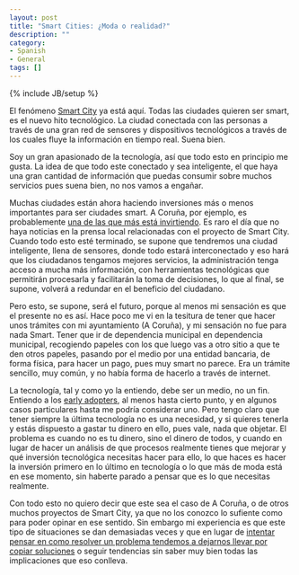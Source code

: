 ```yaml
---
layout: post
title: "Smart Cities: ¿Moda o realidad?"
description: ""
category:
- Spanish
- General
tags: []
---
```

{% include JB/setup %}

El fenómeno [Smart City](http://es.wikipedia.org/wiki/Ciudad_inteligente) ya está aquí. Todas las ciudades quieren ser smart, es el nuevo hito tecnológico. La ciudad conectada con las personas a través de una gran red de sensores y dispositivos tecnológicos a través de los cuales fluye la información en tiempo real. Suena bien.

Soy un gran apasionado de la tecnología, así que todo esto en principio me gusta. La idea de que todo este conectado y sea inteligente, el que haya una gran cantidad de información que puedas consumir sobre muchos servicios pues suena bien, no nos vamos a engañar.

Muchas ciudades están ahora haciendo inversiones más o menos importantes para ser ciudades smart. A Coruña, por ejemplo, es probablemente [una de las que más está invirtiendo](http://coruna.es/servlet/Satellite?c=Page&cid=1231407704989&pagename=Core%2FPage%2FGenerico-Page-Generica#&panel1-1). Es raro el día que no haya noticias en la prensa local relacionadas con el proyecto de Smart City. Cuando todo esto esté terminado, se supone que tendremos una ciudad inteligente, llena de sensores, donde todo estará interconectado y eso hará que los ciudadanos tengamos mejores servicios, la administración tenga acceso a mucha más información, con herramientas tecnológicas que permitirán procesarla y facilitarán la toma de decisiones, lo que al final, se supone, volverá a redundar en el beneficio del ciudadano.

Pero esto, se supone, será el futuro, porque al menos mi sensación es que el presente no es así. Hace poco me vi en la tesitura de tener que hacer unos trámites con mi ayuntamiento (A Coruña), y mi sensación no fue para nada Smart. Tener que ir de dependencia municipal en dependencia municipal, recogiendo papeles con los que luego vas a otro sitio a que te den otros papeles, pasando por el medio por una entidad bancaria, de forma física, para hacer un pago, pues muy smart no parece. Era un trámite sencillo, muy común, y no había forma de hacerlo a través de internet.

La tecnología, tal y como yo la entiendo, debe ser un medio, no un fin. Entiendo a los [early adopters](http://en.wikipedia.org/wiki/Early_adopter), al menos hasta cierto punto, y en algunos casos particulares hasta me podría considerar uno. Pero tengo claro que tener siempre la última tecnología no es una necesidad, y si quieres tenerla y estás dispuesto a gastar tu dinero en ello, pues vale, nada que objetar. El problema es cuando no es tu dinero, sino el dinero de todos, y cuando en lugar de hacer un análisis de que procesos realmente tienes que mejorar y qué inversión tecnológica necesitas hacer para ello, lo que haces es hacer la inversión primero en lo último en tecnología o lo que más de moda está en ese momento, sin haberte parado a pensar que es lo que necesitas realmente.

Con todo esto no quiero decir que este sea el caso de A Coruña, o de otros muchos proyectos de Smart City, ya que no los conozco lo sufiente como para poder opinar en ese sentido. Sin embargo mi experiencia es que este tipo de situaciones se dan demasiadas veces y que en lugar de [intentar pensar en como resolver un problema tendemos a dejarnos llevar por copiar soluciones](http://psanxiao.com/dont-let-google-code-for-you/) o seguir tendencias sin saber muy bien todas las implicaciones que eso conlleva. 